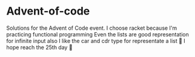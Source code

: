 # Advent-of-code
Solutions for the Advent of Code event.
I choose racket because I'm practicing functional programming
Even the lists are good representation for infinite input also I like the car and cdr type for representate a list
🎄 I hope reach the 25th day 🎅

